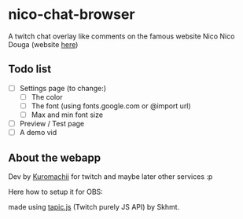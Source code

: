 # nico-chat-browser
A twitch chat overlay like comments on the famous website Nico Nico Douga (website [here](http://nico.kuro.ml/))

## Todo list
- [ ] Settings page (to change:)
  - [ ] The color
  - [ ] The font (using fonts.google.com or @import url)
  - [ ] Max and min font size
- [ ] Preview / Test page
- [ ] A demo vid

## About the webapp
Dev by [Kuromachii](http://twitter.com/blackksoulls) for twitch and maybe later other services :p

Here how to setup it for OBS:

made using [tapic.js](https://github.com/Skhmt/tapic.js/) (Twitch purely JS API) by Skhmt.
